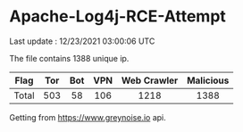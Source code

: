 
# Apache-Log4j-RCE-Attempt

Last update : 12/23/2021 03:00:06 UTC

The file contains 1388 unique ip.

| Flag | Tor | Bot | VPN | Web Crawler | Malicious |
| :-:  | :-: | :-: | :-: | :-:         | :-:       |
| Total| 503  | 58  | 106  | 1218          | 1388        |

Getting from https://www.greynoise.io api.